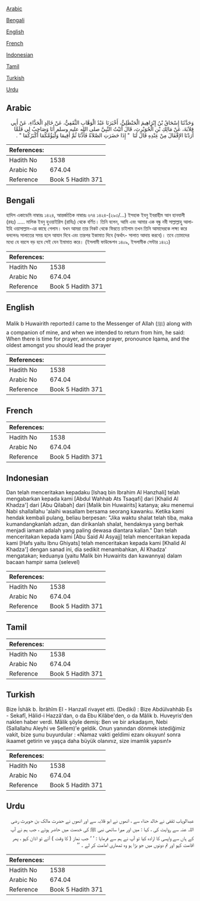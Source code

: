 [Arabic](#arabic)

[Bengali](#bengali)

[English](#english)

[French](#french)

[Indonesian](#indonesian)

[Tamil](#tamil)

[Turkish](#turkish)

[Urdu](#urdu)

## Arabic


<div dir="rtl" lang="ar" style={{fontSize:'larger',backgroundColor:'#f8f9fa',padding:20}}>
وَحَدَّثَنَا إِسْحَاقُ بْنُ إِبْرَاهِيمَ الْحَنْظَلِيُّ، أَخْبَرَنَا عَبْدُ الْوَهَّابِ الثَّقَفِيُّ، عَنْ خَالِدٍ الْحَذَّاءِ، عَنْ أَبِي قِلاَبَةَ، عَنْ مَالِكِ بْنِ الْحُوَيْرِثِ، قَالَ أَتَيْتُ النَّبِيَّ صلى الله عليه وسلم أَنَا وَصَاحِبٌ لِي فَلَمَّا أَرَدْنَا الإِقْفَالَ مِنْ عِنْدِهِ قَالَ لَنَا ‏ "‏ إِذَا حَضَرَتِ الصَّلاَةُ فَأَذِّنَا ثُمَّ أَقِيمَا وَلْيَؤُمَّكُمَا أَكْبَرُكُمَا ‏"‏ ‏.‏
</div>
<div style={{backgroundColor:'#f8f9fa',padding:20, marginBottom: 10}}><table> <thead> <tr> <th>References:</th> <th></th> </tr> </thead> <tbody><tr><td>Hadith No</td><td>1538</td></tr><tr><td>Arabic No</td><td>674.04</td></tr><tr><td>Reference</td><td>Book 5 Hadith 371</td></tr></tbody></table></div>

## Bengali


<div dir="ltr" lang="bn" style={{fontSize:'larger',backgroundColor:'#f8f9fa',padding:20}}>
হাদিস একাডেমি নাম্বারঃ ১৪২৪, আন্তর্জাতিক নাম্বারঃ ৬৭৪ ১৪২৪-(২৯৩/...) ইসহাক ইবনু ইবরাহীম আন হানযালী (রহঃ) ..... মালিক ইবনু হুওয়াইরিস (রাযিঃ) থেকে বর্ণিত। তিনি বলেন, আমি এবং আমার এক বন্ধু নবী সাল্লাল্লাহু আলাইহি ওয়াসাল্লাম-এর কাছে গেলাম। যখন আমরা তার নিকট থেকে ফিরতে চাইলাম তখন তিনি আমাদেরকে লক্ষ্য করে বললেনঃ সালাতের সময় হলে আযান দিবে এবং তারপর ইকামাত দিবে (অর্থাৎ- সালাত আদায় করবে)। তবে তোমাদের মধ্যে যে বয়সে বড় হবে সেই যেন ইমামাত করে। (ইসলামী ফাউন্ডেশন ১৪০৯, ইসলামীক সেন্টার ১৪২১)
</div>
<div style={{backgroundColor:'#f8f9fa',padding:20, marginBottom: 10}}><table> <thead> <tr> <th>References:</th> <th></th> </tr> </thead> <tbody><tr><td>Hadith No</td><td>1538</td></tr><tr><td>Arabic No</td><td>674.04</td></tr><tr><td>Reference</td><td>Book 5 Hadith 371</td></tr></tbody></table></div>

## English


<div dir="ltr" lang="en" style={{fontSize:'larger',backgroundColor:'#f8f9fa',padding:20}}>
Malik b Huwairith reported:I came to the Messenger of Allah (ﷺ) along with a companion of mine, and when we intended to return from him, he said: When there is time for prayer, announce prayer, pronounce Iqama, and the oldest amongst you should lead the prayer
</div>
<div style={{backgroundColor:'#f8f9fa',padding:20, marginBottom: 10}}><table> <thead> <tr> <th>References:</th> <th></th> </tr> </thead> <tbody><tr><td>Hadith No</td><td>1538</td></tr><tr><td>Arabic No</td><td>674.04</td></tr><tr><td>Reference</td><td>Book 5 Hadith 371</td></tr></tbody></table></div>

## French


<div dir="ltr" lang="fr" style={{fontSize:'larger',backgroundColor:'#f8f9fa',padding:20}}>

</div>
<div style={{backgroundColor:'#f8f9fa',padding:20, marginBottom: 10}}><table> <thead> <tr> <th>References:</th> <th></th> </tr> </thead> <tbody><tr><td>Hadith No</td><td>1538</td></tr><tr><td>Arabic No</td><td>674.04</td></tr><tr><td>Reference</td><td>Book 5 Hadith 371</td></tr></tbody></table></div>

## Indonesian


<div dir="ltr" lang="id" style={{fontSize:'larger',backgroundColor:'#f8f9fa',padding:20}}>
Dan telah menceritakan kepadaku [Ishaq bin Ibrahim Al Hanzhali] telah mengabarkan kepada kami [Abdul Wahhab Ats Tsaqafi] dari [Khalid Al Khadza'] dari [Abu Qilabah] dari [Malik bin Huwairits] katanya; aku menemui Nabi shallallahu 'alaihi wasallam bersama seorang kawanku. Ketika kami hendak kembali pulang, beliau berpesan: "Jika waktu shalat telah tiba, maka kumandangkanlah adzan, dan dirikanlah shalat, hendaknya yang berhak menjadi iamam adalah yang paling dewasa diantara kalian." Dan telah menceritakan kepada kami [Abu Said Al Asyajj] telah menceritakan kepada kami [Hafs yaitu Ibnu Ghiyats] telah menceritakan kepada kami [Khalid Al Khadza'] dengan sanad ini, dia sedikit menambahkan, Al Khadza' mengatakan; keduanya (yaitu Malik bin Huwairits dan kawannya) dalam bacaan hampir sama (selevel)
</div>
<div style={{backgroundColor:'#f8f9fa',padding:20, marginBottom: 10}}><table> <thead> <tr> <th>References:</th> <th></th> </tr> </thead> <tbody><tr><td>Hadith No</td><td>1538</td></tr><tr><td>Arabic No</td><td>674.04</td></tr><tr><td>Reference</td><td>Book 5 Hadith 371</td></tr></tbody></table></div>

## Tamil


<div dir="ltr" lang="ta" style={{fontSize:'larger',backgroundColor:'#f8f9fa',padding:20}}>

</div>
<div style={{backgroundColor:'#f8f9fa',padding:20, marginBottom: 10}}><table> <thead> <tr> <th>References:</th> <th></th> </tr> </thead> <tbody><tr><td>Hadith No</td><td>1538</td></tr><tr><td>Arabic No</td><td>674.04</td></tr><tr><td>Reference</td><td>Book 5 Hadith 371</td></tr></tbody></table></div>

## Turkish


<div dir="ltr" lang="tr" style={{fontSize:'larger',backgroundColor:'#f8f9fa',padding:20}}>
Bize İshâk b. İbrâhîm El - Hanzalî rivayet etti. (Dediki) : Bize Abdülvahhâb Es - Sekafî, Hâlid-i Hazzâ'dan, o da Ebu Kilâbe'den, o da Mâlik b. Huveyris'den naklen haber verdi. Mâlik şöyle demiş: Ben ve bir arkadaşım, Nebi (Sallallahu Aleyhi ve Sellem)'e geldik. Onun yanından dönmek istediğimiz vakit, bize şunu buyurdular : «Namaz vakti geldimi ezanı okuyun! sonra ikaamet getirin ve yaşça daha büyük olanınız, size imamlık yapsın!»
</div>
<div style={{backgroundColor:'#f8f9fa',padding:20, marginBottom: 10}}><table> <thead> <tr> <th>References:</th> <th></th> </tr> </thead> <tbody><tr><td>Hadith No</td><td>1538</td></tr><tr><td>Arabic No</td><td>674.04</td></tr><tr><td>Reference</td><td>Book 5 Hadith 371</td></tr></tbody></table></div>

## Urdu


<div dir="rtl" lang="ur" style={{fontSize:'larger',backgroundColor:'#f8f9fa',padding:20}}>
عبدالوہاب ثقفی نے خالد حذاء سے ، انھوں نے ابو قلابہ سے اور انھوں نے حضرت مالک بن حویرث رضی اللہ عنہ سے روایت کی ، کہا : میں اور میرا ساتھی نبی ﷺ کی خدمت میں حاضر ہوئے ، جب ہم نے آپ کے ہاں سے واپسی کا ارادہ کیا تو آپ نے ہم سے فرمایا : ‘ ‘ جب نماز ( کا وقت ) آئے تو اذان کہو ، پھر اقامت کہو اور تم دونوں میں جو بڑا ہو وہ تمھاری امامت کر لے ۔ ’’
</div>
<div style={{backgroundColor:'#f8f9fa',padding:20, marginBottom: 10}}><table> <thead> <tr> <th>References:</th> <th></th> </tr> </thead> <tbody><tr><td>Hadith No</td><td>1538</td></tr><tr><td>Arabic No</td><td>674.04</td></tr><tr><td>Reference</td><td>Book 5 Hadith 371</td></tr></tbody></table></div>